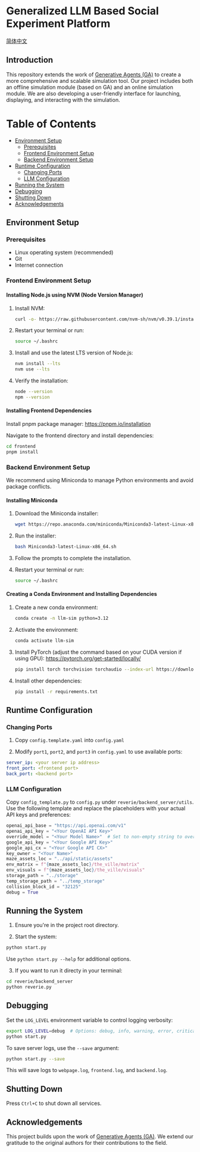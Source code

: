 # Generalized LLM Based Social Experiment Platform


<a href="README_cn.md">简体中文</a>


## Introduction

This repository extends the work of [Generative Agents (GA)](https://github.com/joonspk-research/generative_agents) to create a more comprehensive and scalable simulation tool. Our project includes both an offline simulation module (based on GA) and an online simulation module. We are also developing a user-friendly interface for launching, displaying, and interacting with the simulation.

# Table of Contents

- [Environment Setup](#environment-setup)
  - [Prerequisites](#prerequisites)
  - [Frontend Environment Setup](#frontend-environment-setup)
  - [Backend Environment Setup](#backend-environment-setup)
- [Runtime Configuration](#runtime-configuration)
  - [Changing Ports](#changing-ports)
  - [LLM Configuration](#llm-configuration)
- [Running the System](#running-the-system)
- [Debugging](#debugging)
- [Shutting Down](#shutting-down)
- [Acknowledgements](#acknowledgements)

## Environment Setup

### Prerequisites

- Linux operating system (recommended)
- Git
- Internet connection

### Frontend Environment Setup

#### Installing Node.js using NVM (Node Version Manager)

1. Install NVM:
   ```bash
   curl -o- https://raw.githubusercontent.com/nvm-sh/nvm/v0.39.1/install.sh | bash
   ```

2. Restart your terminal or run:
   ```bash
   source ~/.bashrc
   ```

3. Install and use the latest LTS version of Node.js:
   ```bash
   nvm install --lts
   nvm use --lts
   ```

4. Verify the installation:
   ```bash
   node --version
   npm --version
   ```

#### Installing Frontend Dependencies

Install pnpm package manager: https://pnpm.io/installation


Navigate to the frontend directory and install dependencies:

```bash
cd frontend
pnpm install
```

### Backend Environment Setup

We recommend using Miniconda to manage Python environments and avoid package conflicts.

#### Installing Miniconda

1. Download the Miniconda installer:
   ```bash
   wget https://repo.anaconda.com/miniconda/Miniconda3-latest-Linux-x86_64.sh
   ```

2. Run the installer:
   ```bash
   bash Miniconda3-latest-Linux-x86_64.sh
   ```

3. Follow the prompts to complete the installation.

4. Restart your terminal or run:
   ```bash
   source ~/.bashrc
   ```

#### Creating a Conda Environment and Installing Dependencies

1. Create a new conda environment:
   ```bash
   conda create -n llm-sim python=3.12
   ```

2. Activate the environment:
   ```bash
   conda activate llm-sim
   ```

3. Install PyTorch (adjust the command based on your CUDA version if using GPU):
   https://pytorch.org/get-started/locally/
   ```bash
   pip install torch torchvision torchaudio --index-url https://download.pytorch.org/whl/cu124
   ```

4. Install other dependencies:
   ```bash
   pip install -r requirements.txt
   ```

## Runtime Configuration

### Changing Ports

1. Copy `config.template.yaml` into `config.yaml`

2. Modify `port1`, `port2`, and `port3` in `config.yaml` to use available ports:

```yaml
server_ip: <your server ip address>
front_port: <frontend port>
back_port: <backend port>
```

### LLM Configuration

Copy `config_template.py` to `config.py` under `reverie/backend_server/utils`. Use the following template and replace the placeholders with your actual API keys and preferences:

```python
openai_api_base = "https://api.openai.com/v1"
openai_api_key = "<Your OpenAI API Key>"
override_model = "<Your Model Name>"  # Set to non-empty string to override all API calls
google_api_key = "<Your Google API Key>"
google_api_cx = "<Your Google API CX>"
key_owner = "<Your Name>"
maze_assets_loc = "../api/static/assets"
env_matrix = f"{maze_assets_loc}/the_ville/matrix"
env_visuals = f"{maze_assets_loc}/the_ville/visuals"
storage_path = "../storage"
temp_storage_path = "../temp_storage"
collision_block_id = "32125"
debug = True
```

## Running the System

1. Ensure you're in the project root directory.

2. Start the system:
```bash
python start.py
```

Use `python start.py --help` for additional options.

3. If you want to run it directy in your terminal:

```bash
cd reverie/backend_server
python reverie.py
```


## Debugging

Set the `LOG_LEVEL` environment variable to control logging verbosity:

```bash
export LOG_LEVEL=debug  # Options: debug, info, warning, error, critical
python start.py
```

To save server logs, use the `--save` argument:

```bash
python start.py --save
```

This will save logs to `webpage.log`, `frontend.log`, and `backend.log`.

## Shutting Down

Press `Ctrl+C` to shut down all services.

## Acknowledgements

This project builds upon the work of [Generative Agents (GA)](https://github.com/joonspk-research/generative_agents). We extend our gratitude to the original authors for their contributions to the field.